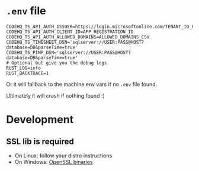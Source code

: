 # `.env` file

```
CODEHQ_TS_API_AUTH_ISSUER=https://login.microsoftonline.com/TENANT_ID_HERE/v2.0
CODEHQ_TS_API_AUTH_CLIENT_ID=APP_REGISTRATION_ID
CODEHQ_TS_API_AUTH_ALLOWED_DOMAINS=ALLOWED_DOMAINS_CSV
CODEHQ_TS_TIMESHEET_DSN='sqlserver://USER:PASS@HOST?database=DB&parseTime=true'
CODEHQ_TS_PIMP_DSN='sqlserver://USER:PASS@HOST?database=DB&parseTime=true'
# Optional but give you the debug logs
RUST_LOG=info
RUST_BACKTRACE=1
```

Or it will fallback to the machine env vars if no `.env` file found.

Ultimately it will crash if nothing found :)

# Development

## SSL lib is required

- On Linux: follow your distro instructions
- On Windows: [OpenSSL binaries](https://slproweb.com/products/Win32OpenSSL.html)
